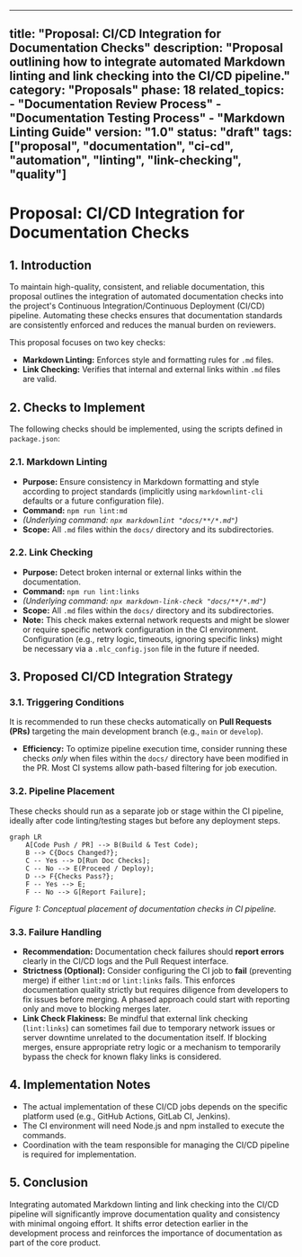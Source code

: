 ***

title: "Proposal: CI/CD Integration for Documentation Checks"
description: "Proposal outlining how to integrate automated Markdown linting and link checking into the CI/CD pipeline."
category: "Proposals"
phase: 18
related\_topics:
\- "Documentation Review Process"
\- "Documentation Testing Process"
\- "Markdown Linting Guide"
version: "1.0"
status: "draft"
tags: \["proposal", "documentation", "ci-cd", "automation", "linting", "link-checking", "quality"]
--------------------------------------------------------------------------------------------------

# Proposal: CI/CD Integration for Documentation Checks

## 1. Introduction

To maintain high-quality, consistent, and reliable documentation, this proposal outlines the integration of automated documentation checks into the project's Continuous Integration/Continuous Deployment (CI/CD) pipeline. Automating these checks ensures that documentation standards are consistently enforced and reduces the manual burden on reviewers.

This proposal focuses on two key checks:

- **Markdown Linting:** Enforces style and formatting rules for `.md` files.
- **Link Checking:** Verifies that internal and external links within `.md` files are valid.

## 2. Checks to Implement

The following checks should be implemented, using the scripts defined in `package.json`:

### 2.1. Markdown Linting

- **Purpose:** Ensure consistency in Markdown formatting and style according to project standards (implicitly using `markdownlint-cli` defaults or a future configuration file).
- **Command:** `npm run lint:md`
- *(Underlying command: `npx markdownlint "docs/**/*.md"`)*
- **Scope:** All `.md` files within the `docs/` directory and its subdirectories.

### 2.2. Link Checking

- **Purpose:** Detect broken internal or external links within the documentation.
- **Command:** `npm run lint:links`
- *(Underlying command: `npx markdown-link-check "docs/**/*.md"`)*
- **Scope:** All `.md` files within the `docs/` directory and its subdirectories.
- **Note:** This check makes external network requests and might be slower or require specific network configuration in the CI environment. Configuration (e.g., retry logic, timeouts, ignoring specific links) might be necessary via a `.mlc_config.json` file in the future if needed.

## 3. Proposed CI/CD Integration Strategy

### 3.1. Triggering Conditions

It is recommended to run these checks automatically on **Pull Requests (PRs)** targeting the main development branch (e.g., `main` or `develop`).

- **Efficiency:** To optimize pipeline execution time, consider running these checks *only* when files within the `docs/` directory have been modified in the PR. Most CI systems allow path-based filtering for job execution.

### 3.2. Pipeline Placement

These checks should run as a separate job or stage within the CI pipeline, ideally after code linting/testing stages but before any deployment steps.

```mermaid
graph LR
    A[Code Push / PR] --> B(Build & Test Code);
    B --> C{Docs Changed?};
    C -- Yes --> D[Run Doc Checks];
    C -- No --> E(Proceed / Deploy);
    D --> F{Checks Pass?};
    F -- Yes --> E;
    F -- No --> G[Report Failure];
```

*Figure 1: Conceptual placement of documentation checks in CI pipeline.*

### 3.3. Failure Handling

- **Recommendation:** Documentation check failures should **report errors** clearly in the CI/CD logs and the Pull Request interface.
- **Strictness (Optional):** Consider configuring the CI job to **fail** (preventing merge) if either `lint:md` or `lint:links` fails. This enforces documentation quality strictly but requires diligence from developers to fix issues before merging. A phased approach could start with reporting only and move to blocking merges later.
- **Link Check Flakiness:** Be mindful that external link checking (`lint:links`) can sometimes fail due to temporary network issues or server downtime unrelated to the documentation itself. If blocking merges, ensure appropriate retry logic or a mechanism to temporarily bypass the check for known flaky links is considered.

## 4. Implementation Notes

- The actual implementation of these CI/CD jobs depends on the specific platform used (e.g., GitHub Actions, GitLab CI, Jenkins).
- The CI environment will need Node.js and npm installed to execute the commands.
- Coordination with the team responsible for managing the CI/CD pipeline is required for implementation.

## 5. Conclusion

Integrating automated Markdown linting and link checking into the CI/CD pipeline will significantly improve documentation quality and consistency with minimal ongoing effort. It shifts error detection earlier in the development process and reinforces the importance of documentation as part of the core product.
